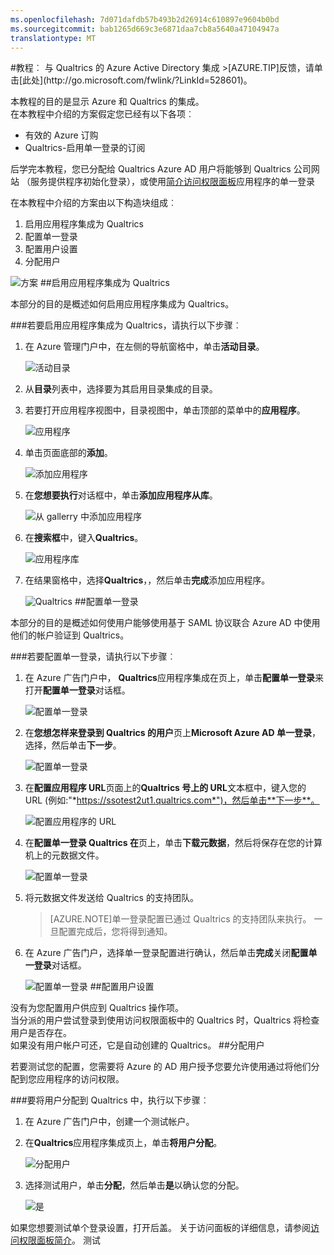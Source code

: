 ```yaml
---
ms.openlocfilehash: 7d071dafdb57b493b2d26914c610897e9604b0bd
ms.sourcegitcommit: bab1265d669c3e6871daa7cb8a5640a47104947a
translationtype: MT
---
```

<properties pageTitle="教程︰ Azure Active Directory 集成与 Qualtrics |Microsoft Azure" description="了解如何使用 Qualtrics Azure Active Directory 以启用单一登录、 自动化资源调配，和更多。" services="active-directory" authors="MarkusVi"  documentationCenter="na" manager="stevenpo"/>
<tags ms.service="active-directory" ms.devlang="na" ms.topic="article" ms.tgt_pltfrm="na" ms.workload="identity" ms.date="08/01/2015" ms.author="markvi" />
#教程︰ 与 Qualtrics 的 Azure Active Directory 集成
>[AZURE.TIP]反馈，请单击[此处](http://go.microsoft.com/fwlink/?LinkId=528601)。
  
本教程的目的是显示 Azure 和 Qualtrics 的集成。  
在本教程中介绍的方案假定您已经有以下各项︰

-   有效的 Azure 订购
-   Qualtrics-启用单一登录的订阅
  
后学完本教程，您已分配给 Qualtrics Azure AD 用户将能够到 Qualtrics 公司网站 （服务提供程序初始化登录），或使用[简介访问权限面板](https://msdn.microsoft.com/library/dn308586)应用程序的单一登录
  
在本教程中介绍的方案由以下构造块组成︰

1.  启用应用程序集成为 Qualtrics
2.  配置单一登录
3.  配置用户设置
4.  分配用户

![方案](./media/active-directory-saas-qualtrics-tutorial/IC789542.png "Scenario")
##启用应用程序集成为 Qualtrics
  
本部分的目的是概述如何启用应用程序集成为 Qualtrics。

###若要启用应用程序集成为 Qualtrics，请执行以下步骤︰

1.  在 Azure 管理门户中，在左侧的导航窗格中，单击**活动目录**。

    ![活动目录](./media/active-directory-saas-qualtrics-tutorial/IC700993.png "Active Directory")

2.  从**目录**列表中，选择要为其启用目录集成的目录。

3.  若要打开应用程序视图中，目录视图中，单击顶部的菜单中的**应用程序**。

    ![应用程序](./media/active-directory-saas-qualtrics-tutorial/IC700994.png "Applications")

4.  单击页面底部的**添加**。

    ![添加应用程序](./media/active-directory-saas-qualtrics-tutorial/IC749321.png "Add application")

5.  在**您想要执行**对话框中，单击**添加应用程序从库**。

    ![从 gallerry 中添加应用程序](./media/active-directory-saas-qualtrics-tutorial/IC749322.png "Add an application from gallerry")

6.  在**搜索框**中，键入**Qualtrics**。

    ![应用程序库](./media/active-directory-saas-qualtrics-tutorial/IC789543.png "Application Gallery")

7.  在结果窗格中，选择**Qualtrics**，，然后单击**完成**添加应用程序。

    ![Qualtrics](./media/active-directory-saas-qualtrics-tutorial/IC789544.png "Qualtrics")
##配置单一登录
  
本部分的目的是概述如何使用户能够使用基于 SAML 协议联合 Azure AD 中使用他们的帐户验证到 Qualtrics。

###若要配置单一登录，请执行以下步骤︰

1.  在 Azure 广告门户中， **Qualtrics**应用程序集成在页上，单击**配置单一登录**来打开**配置单一登录**对话框。

    ![配置单一登录](./media/active-directory-saas-qualtrics-tutorial/IC789545.png "Configure Single Sign-On")

2.  在**您想怎样来登录到 Qualtrics 的用户**页上**Microsoft Azure AD 单一登录**，选择，然后单击**下一步**。

    ![配置单一登录](./media/active-directory-saas-qualtrics-tutorial/IC789546.png "Configure Single Sign-On")

3.  在**配置应用程序 URL**页面上的**Qualtrics 号上的 URL**文本框中，键入您的 URL (例如:"*https://ssotest2ut1.qualtrics.com*")，然后单击**下一步**。

    ![配置应用程序的 URL](./media/active-directory-saas-qualtrics-tutorial/IC789547.png "Configure App URL")

4.  在**配置单一登录 Qualtrics 在**页上，单击**下载元数据**，然后将保存在您的计算机上的元数据文件。

    ![配置单一登录](./media/active-directory-saas-qualtrics-tutorial/IC789548.png "Configure Single Sign-On")

5.  将元数据文件发送给 Qualtrics 的支持团队。

    >[AZURE.NOTE]单一登录配置已通过 Qualtrics 的支持团队来执行。 一旦配置完成后，您将得到通知。

6.  在 Azure 广告门户，选择单一登录配置进行确认，然后单击**完成**关闭**配置单一登录**对话框。

    ![配置单一登录](./media/active-directory-saas-qualtrics-tutorial/IC789549.png "Configure Single Sign-On")
##配置用户设置
  
没有为您配置用户供应到 Qualtrics 操作项。  
当分派的用户尝试登录到使用访问权限面板中的 Qualtrics 时，Qualtrics 将检查用户是否存在。  
如果没有用户帐户可还，它是自动创建的 Qualtrics。
##分配用户
  
若要测试您的配置，您需要将 Azure 的 AD 用户授予您要允许使用通过将他们分配到您应用程序的访问权限。

###要将用户分配到 Qualtrics 中，执行以下步骤︰

1.  在 Azure 广告门户中，创建一个测试帐户。

2.  在**Qualtrics**应用程序集成页上，单击**将用户分配**。

    ![分配用户](./media/active-directory-saas-qualtrics-tutorial/IC789550.png "Assign Users")

3.  选择测试用户，单击**分配**，然后单击**是**以确认您的分配。

    ![是](./media/active-directory-saas-qualtrics-tutorial/IC767830.png "Yes")
  
如果您想要测试单个登录设置，打开后盖。 关于访问面板的详细信息，请参阅[访问权限面板简介](https://msdn.microsoft.com/library/dn308586)。
测试
